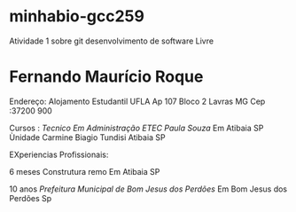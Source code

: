 # minhabio-gcc259
Atividade 1 sobre git desenvolvimento de software Livre

# **Fernando Maurício Roque**
Endereço: Alojamento Estudantil UFLA Ap 107 Bloco 2
Lavras MG Cep :37200 900

Cursos :
*Tecnico Em Administração ETEC Paula Souza* 
Em Atibaia SP
Ùnidade Carmine Biagio Tundisi Atibaia SP

EXperiencias Profissionais: 

6 meses Construtura remo 
Em Atibaia SP

10 anos *Prefeitura Municipal de Bom Jesus dos Perdões*
Em Bom Jesus dos Perdões Sp



